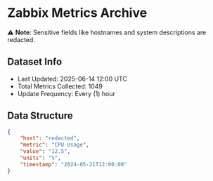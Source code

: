 # Zabbix Metrics Archive

⚠️ **Note**: Sensitive fields like hostnames and system descriptions are redacted.

## Dataset Info
- Last Updated: 2025-06-14 12:00 UTC
- Total Metrics Collected: 1049
- Update Frequency: Every (1) hour

## Data Structure
```json
{
    "host": "redacted",
    "metric": "CPU Usage",
    "value": "12.5",
    "units": "%",
    "timestamp": "2024-05-21T12:00:00"
}
```
